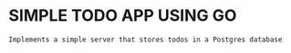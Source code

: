 # SIMPLE TODO APP USING GO
```
Implements a simple server that stores todos in a Postgres database
```